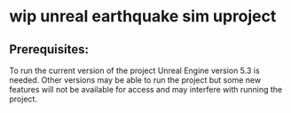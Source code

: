 # wip unreal earthquake sim uproject

## Prerequisites:
To run the current version of the project Unreal Engine version 5.3 is needed.  Other versions may be able to run the project but some new features will not be available for access and may interfere with running the project.

